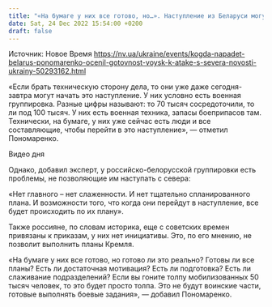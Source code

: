 ```yaml
---
title: "«На бумаге у них все готово, но…». Наступление из Беларуси могут начать сегодня-завтра — Пономаренко"
date: Sat, 24 Dec 2022 15:54:00 +0200
draft: false
---
```

Источник: Новое Время https://nv.ua/ukraine/events/kogda-napadet-belarus-ponomarenko-ocenil-gotovnost-voysk-k-atake-s-severa-novosti-ukrainy-50293162.html


«Если брать техническую сторону дела, то они уже даже сегодня-завтра могут начать это наступление. У них условно есть военная группировка. Разные цифры называют: то 70 тысяч сосредоточили, то ли под 100 тысяч. У них есть военная техника, запасы боеприпасов там. Технически, на бумаге, у них уже сейчас есть люди и все составляющие, чтобы перейти в это наступление», — отметил Пономаренко.

 Видео дня   

Однако, добавил эксперт, у российско-белорусской группировки есть проблемы, не позволяющие им наступать с севера:

«Нет главного – нет слаженности. И нет тщательно спланированного плана. И возможности того, что когда они перейдут в наступление, все будет происходить по их плану».

Также россияне, по словам историка, еще с советских времен привязаны к приказам, у них нет инициативы. Это, по его мнению, не позволит выполнить планы Кремля.

«На бумаге у них все готово, но готово ли это реально? Готовы ли все планы? Есть ли достаточная мотивация? Есть ли подготовка? Есть ли слаживание подразделений? Если вы гоните толпу мобилизованных 50 тысяч человек, то это будет просто толпа. Это не будут воинские части, готовые выполнять боевые задания», — добавил Пономаренко.
